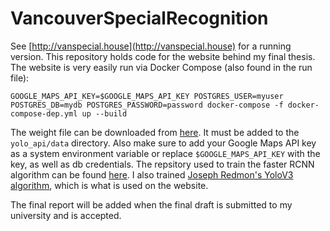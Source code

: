 # VancouverSpecialRecognition

See [http://vanspecial.house](http://vanspecial.house) for a running version. This repository holds code for the website behind my final thesis. The website is very easily run via Docker Compose (also found in the run file):

```
GOOGLE_MAPS_API_KEY=$GOOGLE_MAPS_API_KEY POSTGRES_USER=myuser POSTGRES_DB=mydb POSTGRES_PASSWORD=password docker-compose -f docker-compose-dep.yml up --build
```

The weight file can be downloaded from [here](https://drive.google.com/file/d/1cmE5Dv8fYws1qUSj23Q2Au3De7395n7X/view?usp=sharing). It must be added to the `yolo_api/data` directory. Also make sure to add your Google Maps API key as a system environment variable or replace `$GOOGLE_MAPS_API_KEY` with the key, as well as db credentials. The repsitory used to train the faster RCNN algorithm can be found [here](https://github.com/jwyang/faster-rcnn.pytorch). I also trained [Joseph Redmon's YoloV3 algorithm](https://github.com/pjreddie/darknet), which is what is used on the website.

The final report will be added when the final draft is submitted to my university and is accepted.
